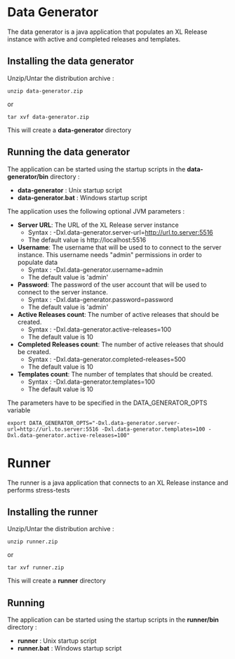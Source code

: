 # Data Generator

The data generator is a java application that populates an XL Release instance with active and completed releases and templates.

## Installing the data generator

Unzip/Untar the distribution archive :

    unzip data-generator.zip

or

    tar xvf data-generator.zip

This will create a **data-generator** directory


## Running the data generator

The application can be started using the startup scripts in the **data-generator/bin** directory :

- **data-generator** : Unix startup script
- **data-generator.bat** : Windows startup script


The application uses the following optional JVM parameters :

- **Server URL**: The URL of the XL Release server instance
    - Syntax : -Dxl.data-generator.server-url=http://url.to.server:5516
    - The default value is http://localhost:5516
- **Username**: The username that will be used to to connect to the server instance. This username needs "admin" permissions in order to populate data
    - Syntax : -Dxl.data-generator.username=admin
    - The default value is 'admin'
- **Password**: The password of the user account that will be used to connect to the server instance.
    - Syntax : -Dxl.data-generator.password=password
    - The default value is 'admin'
- **Active Releases count**: The number of active releases that should be created.
    - Syntax : -Dxl.data-generator.active-releases=100
    - The default value is 10
- **Completed Releases count**: The number of active releases that should be created.
    - Syntax : -Dxl.data-generator.completed-releases=500
    - The default value is 10
- **Templates count**: The number of templates that should be created.
    - Syntax : -Dxl.data-generator.templates=100
    - The default value is 10

The parameters have to be specified in the DATA_GENERATOR_OPTS variable

    export DATA_GENERATOR_OPTS="-Dxl.data-generator.server-url=http://url.to.server:5516 -Dxl.data-generator.templates=100 -Dxl.data-generator.active-releases=100"

# Runner

The runner is a java application that connects to an XL Release instance and performs stress-tests

## Installing the runner

Unzip/Untar the distribution archive :

    unzip runner.zip

or

    tar xvf runner.zip

This will create a **runner** directory

## Running

The application can be started using the startup scripts in the **runner/bin** directory :

- **runner** : Unix startup script
- **runner.bat** : Windows startup script